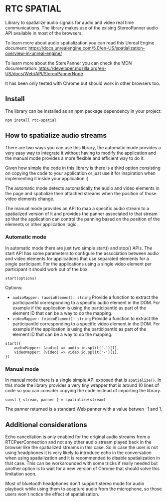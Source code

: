 # RTC SPATIAL

Library to spatialize audio signals for audio and video real time communications.  The library makes use of the exising StereoPanner audio API available in most of the browsers.

To learn more about audio spatialization you can read this Unreal Engine document: https://docs.unrealengine.com/5.0/en-US/spatialization-overview-in-unreal-engine/

To learn more about the SterePanner you can check the MDN documentation: https://developer.mozilla.org/en-US/docs/Web/API/StereoPannerNode

It has been only tested with Chrome but should work in other browsers too.

## Install

The library can be installed as an npm package dependency in your project:

```
npm install rtc-spatial
```

## How to spatialize audio streams

There are two ways you can use this library, the automatic mode provides a very easy way to integrate it without having to modify the application and the manual mode provides a more flexible and efficient way to do it.

Given how simple the code in this library is there is a third option consisting on copying the code to your application or just use it for inspiration when implementing it inside your application :)

The automatic mode detects automatically the audio and video elements in the page and spatialize their attached streams when the position of those video elements change.

The manual mode provides an API to map a specific audio stream to a spatialized version of it and provides the panner associated to that stream so that the application can control the panning based on the position of the elements or other application logic. 

### Automatic mode

In automatic mode there are just two simple start() and stop() APIs.   The start API has some parameters to configure the association between audio and video elements for applications that use separated elements for a single participant.  For the applications using a single video element per participant it should work out of the box.

`start(options)`

Options:
* `audioMapper: (audioElement): string`  Provide a function to extract the participantId corresponding to a specific audio element in the DOM.   For example if the application is using the participantId as part of the element ID that can be a way to do the mapping.
* `videoMapper: (videoElement): string`  Provide a function to extract the participantId corresponding to a specific video element in the DOM.   For example if the application is using the participantId as part of the element ID that can be a way to do the mapping.

```
start({ 
    audioMapper: (audio) => audio.id.split('-')[1],
    videoMapper: (video) => video.id.split('-')[1],
})
```

### Manual mode

In manual mode there is a single simple API exposed that is `spatialize()`.    In this mode the library provides a very tiny wrapper that is around 10 lines of code so you can consider copying the code instead of importing the library.

`const { stream, panner } = spatialize(stream)`

The panner returned is a standard Web panner with a value betwen -1 and 1.


## Additional considerations

Echo cancellation is only enabled for the original audio streams from a RTCPeerConnection and not any other audio stream played back in the browser like the spatialized streams in this case.   So in case the user is not using headphones it is very likely to introduce echo in the conversation when using spatialization and it is recommended to disable spatialization in that case.    This can be workarounded with some tricks if really needed but another option is to wait for a new version of Chrome that should solve this limitation soon.

Most of bluetooth headphones don't support stereo mode for audio playback while using them to acapture audio from the microphone, so those users won't notice the effect of spatialization.
